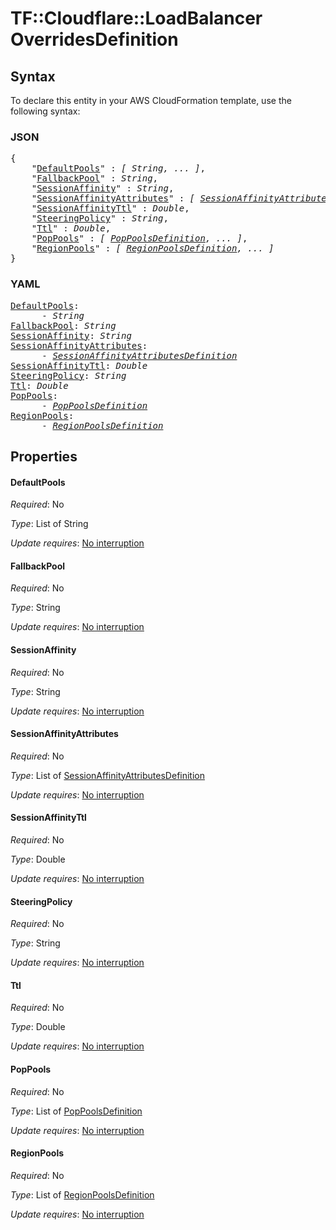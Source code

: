 # TF::Cloudflare::LoadBalancer OverridesDefinition

## Syntax

To declare this entity in your AWS CloudFormation template, use the following syntax:

### JSON

<pre>
{
    "<a href="#defaultpools" title="DefaultPools">DefaultPools</a>" : <i>[ String, ... ]</i>,
    "<a href="#fallbackpool" title="FallbackPool">FallbackPool</a>" : <i>String</i>,
    "<a href="#sessionaffinity" title="SessionAffinity">SessionAffinity</a>" : <i>String</i>,
    "<a href="#sessionaffinityattributes" title="SessionAffinityAttributes">SessionAffinityAttributes</a>" : <i>[ <a href="sessionaffinityattributesdefinition.md">SessionAffinityAttributesDefinition</a>, ... ]</i>,
    "<a href="#sessionaffinityttl" title="SessionAffinityTtl">SessionAffinityTtl</a>" : <i>Double</i>,
    "<a href="#steeringpolicy" title="SteeringPolicy">SteeringPolicy</a>" : <i>String</i>,
    "<a href="#ttl" title="Ttl">Ttl</a>" : <i>Double</i>,
    "<a href="#poppools" title="PopPools">PopPools</a>" : <i>[ <a href="poppoolsdefinition.md">PopPoolsDefinition</a>, ... ]</i>,
    "<a href="#regionpools" title="RegionPools">RegionPools</a>" : <i>[ <a href="regionpoolsdefinition.md">RegionPoolsDefinition</a>, ... ]</i>
}
</pre>

### YAML

<pre>
<a href="#defaultpools" title="DefaultPools">DefaultPools</a>: <i>
      - String</i>
<a href="#fallbackpool" title="FallbackPool">FallbackPool</a>: <i>String</i>
<a href="#sessionaffinity" title="SessionAffinity">SessionAffinity</a>: <i>String</i>
<a href="#sessionaffinityattributes" title="SessionAffinityAttributes">SessionAffinityAttributes</a>: <i>
      - <a href="sessionaffinityattributesdefinition.md">SessionAffinityAttributesDefinition</a></i>
<a href="#sessionaffinityttl" title="SessionAffinityTtl">SessionAffinityTtl</a>: <i>Double</i>
<a href="#steeringpolicy" title="SteeringPolicy">SteeringPolicy</a>: <i>String</i>
<a href="#ttl" title="Ttl">Ttl</a>: <i>Double</i>
<a href="#poppools" title="PopPools">PopPools</a>: <i>
      - <a href="poppoolsdefinition.md">PopPoolsDefinition</a></i>
<a href="#regionpools" title="RegionPools">RegionPools</a>: <i>
      - <a href="regionpoolsdefinition.md">RegionPoolsDefinition</a></i>
</pre>

## Properties

#### DefaultPools

_Required_: No

_Type_: List of String

_Update requires_: [No interruption](https://docs.aws.amazon.com/AWSCloudFormation/latest/UserGuide/using-cfn-updating-stacks-update-behaviors.html#update-no-interrupt)

#### FallbackPool

_Required_: No

_Type_: String

_Update requires_: [No interruption](https://docs.aws.amazon.com/AWSCloudFormation/latest/UserGuide/using-cfn-updating-stacks-update-behaviors.html#update-no-interrupt)

#### SessionAffinity

_Required_: No

_Type_: String

_Update requires_: [No interruption](https://docs.aws.amazon.com/AWSCloudFormation/latest/UserGuide/using-cfn-updating-stacks-update-behaviors.html#update-no-interrupt)

#### SessionAffinityAttributes

_Required_: No

_Type_: List of <a href="sessionaffinityattributesdefinition.md">SessionAffinityAttributesDefinition</a>

_Update requires_: [No interruption](https://docs.aws.amazon.com/AWSCloudFormation/latest/UserGuide/using-cfn-updating-stacks-update-behaviors.html#update-no-interrupt)

#### SessionAffinityTtl

_Required_: No

_Type_: Double

_Update requires_: [No interruption](https://docs.aws.amazon.com/AWSCloudFormation/latest/UserGuide/using-cfn-updating-stacks-update-behaviors.html#update-no-interrupt)

#### SteeringPolicy

_Required_: No

_Type_: String

_Update requires_: [No interruption](https://docs.aws.amazon.com/AWSCloudFormation/latest/UserGuide/using-cfn-updating-stacks-update-behaviors.html#update-no-interrupt)

#### Ttl

_Required_: No

_Type_: Double

_Update requires_: [No interruption](https://docs.aws.amazon.com/AWSCloudFormation/latest/UserGuide/using-cfn-updating-stacks-update-behaviors.html#update-no-interrupt)

#### PopPools

_Required_: No

_Type_: List of <a href="poppoolsdefinition.md">PopPoolsDefinition</a>

_Update requires_: [No interruption](https://docs.aws.amazon.com/AWSCloudFormation/latest/UserGuide/using-cfn-updating-stacks-update-behaviors.html#update-no-interrupt)

#### RegionPools

_Required_: No

_Type_: List of <a href="regionpoolsdefinition.md">RegionPoolsDefinition</a>

_Update requires_: [No interruption](https://docs.aws.amazon.com/AWSCloudFormation/latest/UserGuide/using-cfn-updating-stacks-update-behaviors.html#update-no-interrupt)

